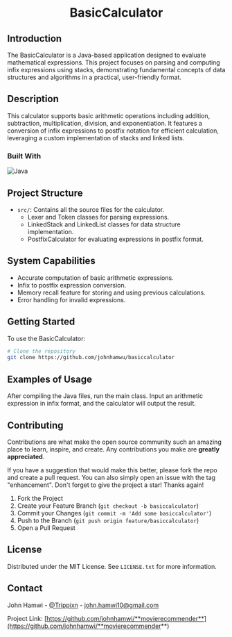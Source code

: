<!-- HEADER: Title of the project -->
<h1 align="center">BasicCalculator</h1>

<!-- INTRODUCTION: Brief introduction about the project, its inspiration, and purpose -->
## Introduction
The BasicCalculator is a Java-based application designed to evaluate mathematical expressions. This project focuses on parsing and computing infix expressions using stacks, demonstrating fundamental concepts of data structures and algorithms in a practical, user-friendly format.

<!-- DESCRIPTION: Detailed description of the project, its features, and functionalities -->
## Description
This calculator supports basic arithmetic operations including addition, subtraction, multiplication, division, and exponentiation. It features a conversion of infix expressions to postfix notation for efficient calculation, leveraging a custom implementation of stacks and linked lists.

<!-- BUILT WITH: Technologies and tools used in the project -->
### Built With
![Java](https://img.shields.io/badge/java-%23ED8B00.svg?style=for-the-badge&logo=openjdk&logoColor=white)

<!-- PROJECT STRUCTURE: Overview of the project's structure and main components -->
## Project Structure
- `src/`: Contains all the source files for the calculator.
  - Lexer and Token classes for parsing expressions.
  - LinkedStack and LinkedList classes for data structure implementation.
  - PostfixCalculator for evaluating expressions in postfix format.

<!-- SYSTEM CAPABILITIES: A list of features and capabilities of the project -->
## System Capabilities
- Accurate computation of basic arithmetic expressions.
- Infix to postfix expression conversion.
- Memory recall feature for storing and using previous calculations.
- Error handling for invalid expressions.

<!-- GETTING STARTED: Instructions on setting up and starting the project -->
## Getting Started
To use the BasicCalculator:
```bash
# Clone the repository
git clone https://github.com/johnhamwu/basiccalculator
```

<!-- EXAMPLES OF USAGE: Examples showing how to use the project -->
## Examples of Usage
After compiling the Java files, run the main class. Input an arithmetic expression in infix format, and the calculator will output the result.

<!-- CONTRIBUTING: Guidelines for contributing to the project -->
## Contributing
Contributions are what make the open source community such an amazing place to learn, inspire, and create. Any contributions you make are **greatly appreciated**.

If you have a suggestion that would make this better, please fork the repo and create a pull request. You can also simply open an issue with the tag "enhancement".
Don't forget to give the project a star! Thanks again!

1. Fork the Project
2. Create your Feature Branch (`git checkout -b basiccalculator`)
3. Commit your Changes (`git commit -m 'Add some basiccalculator'`)
4. Push to the Branch (`git push origin feature/basiccalculator`)
5. Open a Pull Request
   
<!-- LICENSE: Information about the project's license -->
## License
Distributed under the MIT License. See `LICENSE.txt` for more information.

<!-- CONTACT: Contact information for the project maintainer -->
## Contact
John Hamwi - [@Trippixn](https://twitter.com/trippixn) - john.hamwi10@gmail.com

Project Link: [https://github.com/johnhamwi/**movierecommender**](https://github.com/johnhamwi/**movierecommender**)
